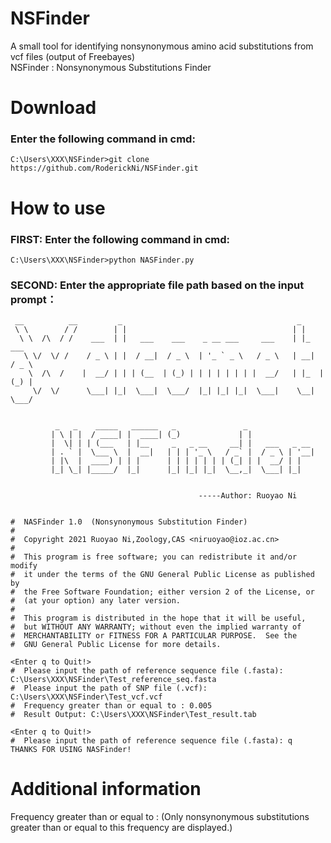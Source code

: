 # NSFinder
A small tool for identifying nonsynonymous amino acid substitutions from vcf files (output of Freebayes)    
NSFinder : Nonsynonymous Substitutions Finder

# Download
### Enter the following command in cmd: 
```
C:\Users\XXX\NSFinder>git clone https://github.com/RoderickNi/NSFinder.git
```

# How to use
### FIRST: Enter the following command in cmd:    
```
C:\Users\XXX\NSFinder>python NASFinder.py
```
### SECOND: Enter the appropriate file path based on the input prompt：
```
 __          __         _                                       _
 \ \        / /        | |                                     | |
  \ \  /\  / /    ___  | |   ___    ___    _ __ ___     ___    | |_    ___
   \ \/  \/ /    / _ \ | |  / __|  / _ \  | '_ ` _ \   / _ \   | __|  / _ \
    \  /\  /    |  __/ | | | (__  | (_) | | | | | | | |  __/   | |_  | (_) |
     \/  \/      \___| |_|  \___|  \___/  |_| |_| |_|  \___|    \__|  \___/


          _   _    _____   ______   _               _
         | \ | |  / ____| |  ____| (_)             | |
         |  \| | | (___   | |__     _   _ __     __| |   ___   _ __
         | . ` |  \___ \  |  __|   | | | '_ \   / _` |  / _ \ | '__|
         | |\  |  ____) | | |      | | | | | | | (_| | |  __/ | |
         |_| \_| |_____/  |_|      |_| |_| |_|  \__,_|  \___| |_|


                                          -----Author: Ruoyao Ni


#  NASFinder 1.0  (Nonsynonymous Substitution Finder)
#
#  Copyright 2021 Ruoyao Ni,Zoology,CAS <niruoyao@ioz.ac.cn>
#
#  This program is free software; you can redistribute it and/or modify
#  it under the terms of the GNU General Public License as published by
#  the Free Software Foundation; either version 2 of the License, or
#  (at your option) any later version.
#
#  This program is distributed in the hope that it will be useful,
#  but WITHOUT ANY WARRANTY; without even the implied warranty of
#  MERCHANTABILITY or FITNESS FOR A PARTICULAR PURPOSE.  See the
#  GNU General Public License for more details.

<Enter q to Quit!>
#  Please input the path of reference sequence file (.fasta): C:\Users\XXX\NSFinder\Test_reference_seq.fasta
#  Please input the path of SNP file (.vcf): C:\Users\XXX\NSFinder\Test_vcf.vcf
#  Frequency greater than or equal to : 0.005
#  Result Output: C:\Users\XXX\NSFinder\Test_result.tab

<Enter q to Quit!>
#  Please input the path of reference sequence file (.fasta): q
THANKS FOR USING NASFinder!
```
# Additional information
Frequency greater than or equal to : (Only nonsynonymous substitutions greater than or equal to this frequency are displayed.)    

